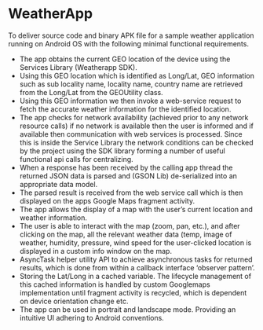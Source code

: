 # WeatherApp

To deliver source code and binary APK file for a sample weather application running on Android OS with the following minimal functional requirements.
-	The app obtains the current GEO location of the device using the Services Library (Weatherapp SDK).-	Using this GEO location which is identified as Long/Lat, GEO information such as sub locality name, locality name, country name are retrieved from the Long/Lat from the GEOUtility class.-	Using this GEO information we then invoke a web-service request to fetch the accurate weather information for the identified location. -	The app checks for network availability (achieved prior to any network resource calls) if no network is available then the user is informed and if available then communication with web services is processed. Since this is inside the Service Library the network conditions can be checked by the project using the SDK library forming a number of useful functional api calls for centralizing.-	When a response has been received by the calling app thread the returned JSON data is parsed and (GSON Lib) de-serialized into an appropriate data model. -	The parsed result is received from the web service call which is then displayed on the apps Google Maps fragment activity. -	The app allows the display of a map with the user’s current location and weather information. -	The user is able to interact with the map (zoom, pan, etc.), and after clicking on the map, all the relevant weather data (temp, image of weather, humidity, pressure, wind speed for the user-clicked location is displayed in a custom info window on the map.-	AsyncTask helper utility API to achieve asynchronous tasks for returned results, which is done from within a callback interface ‘observer pattern’.-	Storing the Lat/Long in a cached variable. The lifecycle management of this cached information is handled by custom Googlemaps implementation until fragment activity is recycled, which is dependent on device orientation change etc. -	The app can be used in portrait and landscape mode. Providing an intuitive UI adhering to Android conventions.